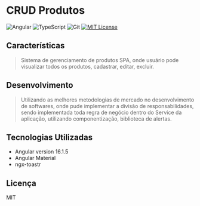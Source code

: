 # CRUD Produtos

![Angular](https://img.shields.io/badge/angular-%23DD0031.svg?style=for-the-badge&logo=angular&logoColor=white)
![TypeScript](https://img.shields.io/badge/typescript-%23007ACC.svg?style=for-the-badge&logo=typescript&logoColor=white)
![Git](https://img.shields.io/badge/git-%23F05033.svg?style=for-the-badge&logo=git&logoColor=white)
[![MIT License](https://img.shields.io/badge/License-MIT-green.svg)](https://choosealicense.com/licenses/mit/)

## Características

> Sistema de gerenciamento de produtos SPA, onde usuário pode visualizar todos os produtos, cadastrar, editar, excluir. 

## Desenvolvimento
> Utilizando as melhores metodologias de mercado no desenvolvimento de softwares, onde pude implementar a divisão de responsabilidades, sendo implementada toda regra de negócio dentro do Service da aplicação,
> utilizando componentização, biblioteca de alertas.

## Tecnologias Utilizadas

- Angular version 16.1.5
- Angular Material
- ngx-toastr

## Licença
MIT
